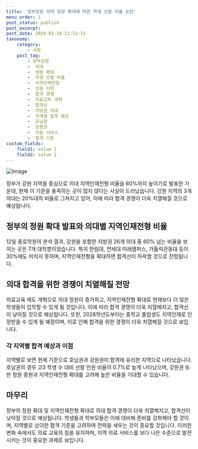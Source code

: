 ```yaml
---
title: '정부강원 의대 정원 확대에 따른 학생 선발 비율 논란'
menu_order: 1
post_status: publish
post_excerpt: 
post_date: 2024-02-19 11:52:11
taxonomy:
    category:
        - 사회
    post_tag:
        - 정부강원
        -  의대
        -  정원 확대
        -  학생 선발 비율
        -  지역인재전형
        -  강원 지역
        -  합격 경쟁
        -  의료교육 개혁
        -  합격선
        -  지방권 의대
        -  지역별 합격 예상
        -  호남권
        -  강원권
        -  의료 서비스
        -  합격 기준
custom_fields:
    field1: value 1
    field2: value 2
---
```


![Image](https://imgnews.pstatic.net/image/009/2024/02/13/0005257517_001_20240213062401041.jpg?type=w647)

정부가 강원 지역을 중심으로 의대 지역인재전형 비율을 60%까지 높이기로 발표한 가운데, 현재 이 기준을 충족하는 곳이 많지 않다는 사실이 드러났습니다. 강원 지역의 3개 의대는 20%대의 비율로 그쳐지고 있어, 이에 따라 합격 경쟁이 더욱 치열해질 것으로 예상됩니다.
## 정부의 정원 확대 발표와 의대별 지역인재전형 비율
12일 종로학원의 분석 결과, 강원을 포함한 지방권 26개 의대 중 60% 넘는 비율을 보이는 곳은 7개 대학뿐이었습니다. 특히 한림대, 연세대 미래캠퍼스, 가톨릭관동대 등이 30%에도 미치지 못하며, 지역인재전형을 확대하면 합격선이 하락할 것으로 전망됩니다.
## 의대 합격을 위한 경쟁이 치열해질 전망
의료교육 제도 개혁으로 의대 정원이 증가하고, 지역인재전형 확대로 현재보다 더 많은 학생들이 입학할 수 있게 될 것입니다. 이에 따라 합격 경쟁이 더욱 치열해지고, 합격선이 낮아질 것으로 예상됩니다. 또한, 2028학년도부터는 중학교 졸업생도 지역인재로 인정받을 수 있게 될 예정이며, 이로 인해 합격을 위한 경쟁이 더욱 치열해질 것으로 보입니다.
### 각 지역별 합격 예상과 이점
지역별로 보면 현재 기준으로 호남권과 강원권이 합격에 유리한 지역으로 나타났습니다. 호남권의 경우 고3 학생 수 대비 선발 인원 비율이 0.7%로 높게 나타났으며, 강원권 또한 정원 증원과 지역인재전형 확대를 고려해 높은 비율을 기대할 수 있습니다.
## 마무리
정부의 정원 확대 및 지역인재전형 확대로 의대 합격 경쟁이 더욱 치열해지고, 합격선이 낮아질 것으로 예상됩니다. 학생들과 학부모들은 이에 대비해 준비를 강화해야 할 것이며, 지역별로 상이한 합격 기준을 고려하여 전략을 세우는 것이 중요할 것입니다. 이러한 변화 속에서도 의료 교육의 질을 유지하며, 지역 의료 서비스를 보다 나은 수준으로 발전시키는 것이 중요한 과제로 보입니다.
